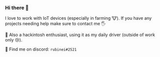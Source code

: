 ### Hi there 👋

<!--
**rubinda/rubinda** is a ✨ _special_ ✨ repository because its `README.md` (this file) appears on your GitHub profile.

Here are some ideas to get you started:

- 🔭 I’m currently working on ...
- 🌱 I’m currently learning ...
- 👯 I’m looking to collaborate on ...
- 🤔 I’m looking for help with ...
- 💬 Ask me about ...
- 📫 How to reach me: ...
- 😄 Pronouns: ...
- ⚡ Fun fact: ...
-->
I love to work with IoT devices (especially in farming :cow:). If you have any projects needing help make sure to contact me :raised_hand_with_fingers_splayed:

:green_apple: Also a hackintosh enthusiast, using it as my daily driver (outside of work only :cry:).

:speech_balloon: Find me on discord: `rubinei#2521`
